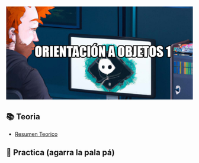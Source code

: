 
![](/img/oo1.jpg)

## 📚 Teoria

- [Resumen Teorico](/Documentos/Teoria.md)

## 🔨 Practica (agarra la pala pá)


